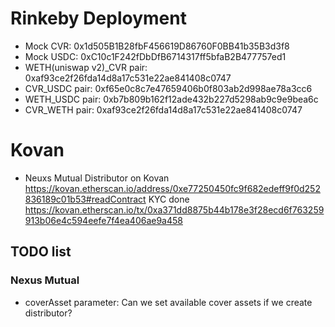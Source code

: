 # Rinkeby Deployment
 - Mock CVR:  0x1d505B1B28fbF456619D86760F0BB41b35B3d3f8
 - Mock USDC: 0xC10c1F242fDbDfB6714317ff5bfaB2B477757ed1
 - WETH(uniswap v2)_CVR pair: 0xaf93ce2f26fda14d8a17c531e22ae841408c0747
 - CVR_USDC pair: 0xf65e0c8c7e47659406b0f803ab2d998ae78a3cc6
 - WETH_USDC pair: 0xb7b809b162f12ade432b227d5298ab9c9e9bea6c
 - CVR_WETH pair: 0xaf93ce2f26fda14d8a17c531e22ae841408c0747

# Kovan
 - Neuxs Mutual Distributor on Kovan
   https://kovan.etherscan.io/address/0xe77250450fc9f682edeff9f0d252836189c01b53#readContract
   KYC done https://kovan.etherscan.io/tx/0xa371dd8875b44b178e3f28ecd6f763259913b06e4c594eefe7f4ea406ae9a458

   

## TODO list
### Nexus Mutual
  - coverAsset parameter: Can we set available cover assets if we create distributor?
